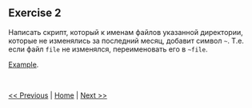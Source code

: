 ## Exercise 2

Написать скрипт, который к именам файлов указанной директории, которые не изменялись за последний месяц, добавит символ `~`. Т.е. если файл `file` не изменялся, переименовать его в `~file`.

[Example](example02.md).

<br>

[<< Previous](exercise01.md) | [Home](../readme.md) | [Next >>](exercise03.md)

